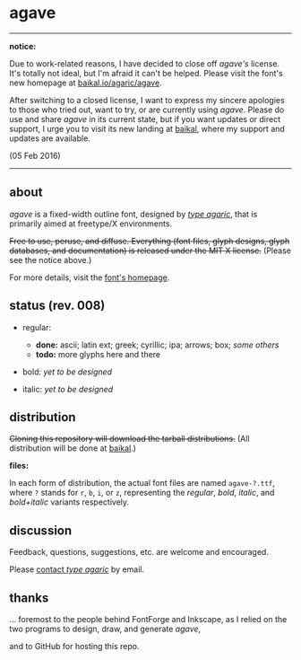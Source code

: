 # agave

[mail]: mailto:agaric@protonmail.com
[home]: https://baikal.io/agaric/agave
[userhome]: https://baikal.io/agaric
[aur]: https://aur.archlinux.org/packages/ttf-agave/ "agave @ AUR"
[arch]: https://bbs.archlinux.org/viewtopic.php?id=160106

----

**notice:**

Due to work-related reasons, I have decided to close off *agave's* license. It's totally not ideal, but I'm afraid it can't be helped. Please visit the font's new homepage at [baikal.io/agaric/agave][home].

After switching to a closed license, I want to express my sincere apologies to those who tried out, want to try, or are currently using *agave*. Please do use and share *agave* in its current state, but if you want updates or direct support, I urge you to visit its new landing at [baikal][home], where my support and updates are available.

(05 Feb 2016)

----

## about

*agave* is a fixed-width outline font, designed by *[type agaric][userhome]*, that is primarily aimed at freetype/X environments.

~~Free to use, peruse, and diffuse. Everything (font files, glyph designs, glyph databases, and documentation) is released under the MIT X license.~~
(Please see the notice above.)

For more details, visit the [font's homepage][home].

## status (rev. 008)

* regular:
    * **done:** ascii; latin ext; greek; cyrillic; ipa; arrows; box; *some others*
    * **todo:** more glyphs here and there

* bold:
*yet to be designed*

* italic:
*yet to be designed*

## distribution

~~Cloning this repository will download the tarball distributions.~~
(All distribution will be done at [baikal][home].)

**files:**

In each form of distribution, the actual font files are named `agave-?.ttf`,  
where `?` stands for `r`, `b`, `i`, or `z`, representing the *regular*, *bold*, *italic*, and *bold+italic* variants respectively.

## discussion

Feedback, questions, suggestions, etc. are welcome and encouraged.

Please [contact *type agaric*][mail] by email.

## thanks

... foremost to the people behind FontForge and Inkscape, as I relied on the two programs to design, draw, and generate *agave*,

and to GitHub for hosting this repo.
